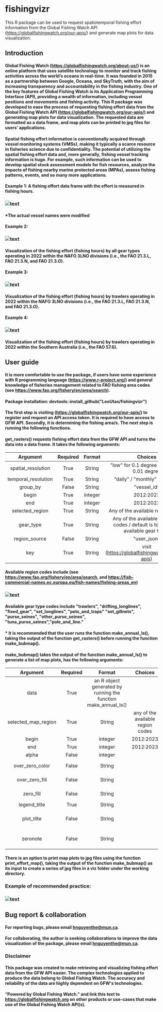 # fishingvizr
This R package can be used to request spatiotemporal fishing effort information from the Global Fishing Watch API (https://globalfishingwatch.org/our-apis/) and generate map plots for data visualization.

## Introduction
#### Global Fishing Watch (https://globalfishingwatch.org/about-us/) is an online platform that uses satellite technology to monitor and track fishing activities across the world’s oceans in real-time. It was founded in 2015 as a partnership between Google, Oceana, and SkyTruth, with the aim of increasing transparency and accountability in the fishing industry. One of the key features of Global Fishing Watch is its Application Programming Interface (API), providing a wealth of information, including vessel positions and movements and fishing activity. This R package was developed to ease the process of requesting fishing effort data from the Global Fishing Watch API (https://globalfishingwatch.org/our-apis/) and generating map plots for data visualization. The requested data are formatted as a data frame, and map plots can be printed to jpg files for users’ applications. 

#### Spatial fishing effort information is conventionally acquired through vessel monitoring systems (VMSs), making it typically a scarce resource in fisheries science due to confidentiality. The potential of utilizing the spatial fishing effort data and, more generally, fishing vessel tracking information is huge. For example, such information can be used to develop spatial stock assessment models for fish resources, analyze the impacts of fishing nearby marine protected areas (MPAs), assess fishing patterns, events, and so many more applications. 

#### Example 1: A fishing effort data frame with the effort is measured in fishing hours. 
### ![text](https://github.com/LeoUtas/fishingvizr/blob/main/example/dataframe.jpg?raw=true)
#### *The actual vessel names were modified

#### Example 2: 
### ![text](https://github.com/LeoUtas/fishingvizr/blob/main/example/viz/effort_map_1.jpg?raw=true)
#### Visualization of the fishing effort (fishing hours) by all gear types operating in 2022 within the NAFO 3LNO divisions (i.e., the FAO 21.3.L, FAO 21.3.N, and FAO 21.3.O).

#### Example 3: 
### ![text](https://github.com/LeoUtas/fishingvizr/blob/main/example/viz/effort_map_2.jpg?raw=true)
#### Visualization of the fishing effort (fishing hours) by trawlers operating in 2022 within the NAFO 3LNO divisions (i.e., the FAO 21.3.L, FAO 21.3.N, and FAO 21.3.O).

#### Example 4: 
### ![text](https://github.com/LeoUtas/fishingvizr/blob/main/example/viz/effort_map_3.jpg?raw=true)
#### Visualization of the fishing effort (fishing hours) by trawlers operating in 2022 within the Southern Australia (i.e., the FAO 57.6).

## User guide

#### It is more comfortable to use the package, if users have some experience with R programming language (https://www.r-project.org/) and general knowledge of fisheries management related to FAO fishing area codes (see https://www.fao.org/fishery/en/area/search).  

#### Package installation: devtools::install_github("LeoUtas/fishingvizr")

#### The first step is visiting (https://globalfishingwatch.org/our-apis/) to register and request an API access token. It is required to have access to GFW API. Secondly, it is determining the fishing area/s. The next step is running the following functions.

#### get_rasters() requests fishing effort data from the GFW API and turns the data into a data frame. It takes the following arguments:

| Argument | Required | Format | Choices | Recommended |
| :---: | :---: | :---: | :---: | --- |
| spatial_resolution | True | String | "low" for 0.1 degree / "high" for 0.01 degree | "high" |
| temporal_resolution | True | String | "daily" / "monthly" / "yearly" | "daily" |
| group_by | False | String | "vessel_id" | "vessel_id" |
| begin | True | integer | 2012:2023 | 2012:2022 |
| end | True | integer | 2012:2023 | 2012:2022 |
| selected_region | True | String | Any of the available region codes | None |
| gear_type | True | String | Any of the available gear type codes / default is to select all available gear types | None |
| region_source | False | String | "user_json" | "user_json" |
| key | True | String | visit (https://globalfishingwatch.org/our-apis) | None |

#### Available region codes include (see https://www.fao.org/fishery/en/area/search, and https://fish-commercial-names.ec.europa.eu/fish-names/fishing-areas_en)
### ![text](https://github.com/LeoUtas/fishingvizr/blob/main/example/available_regions.jpg?raw=true)

#### Available gear type codes include "trawlers", "drifting_longlines", "fixed_gear", "set_longlines", "pots_and_traps" "set_gillnets", "purse_seines", "other_purse_seines", "tuna_purse_seines","pole_and_line."

#### * It is recommended that the user runs the function make_annual_ls(), taking the output of the function get_rasters() before running the function make_bubmap().

#### make_bubmap() takes the output of the function make_annual_ls() to generate a list of map plots, has the following arguments:

| Argument | Required | Format | Choices | Recommended |
| :---: | :---: | :---: | :---: | --- |
| data | True | an R object generated by running the function make_annual_ls() |  | None |
| selected_map_region | True | String | any of the available region codes | None |
| begin | True | integer | 2012:2023 | 2012:2022 |
| end | True | integer | 2012:2023 | 2012:2022 |
| alpha | False | integer |  | 0.3 by default |
| over_zero_color | False | String |  | "#002E94" by default |
| over_zero_fill | False | String |  | "#002E94" by default |
| zero_fill | False | String |  | "#1A1A40" by default |
| legend_title | True | String |  | None |
| plot_tilte | False | String |  | "Fishing effort map" by default |
| zeronote | False | String |  | "" to avoid redundant legend |


#### There is an option to print map plots to jpg files using the function print_effort_map(), taking the output of the function make_bubmap() as its input to create a series of jpg files in a viz folder under the working directory.

### Example of recommended practice:
### ![text](https://github.com/LeoUtas/fishingvizr/blob/main/example/practice.jpg?raw=true)

## Bug report & collaboration 
#### For reporting bugs, please email hnguyenthe@mun.ca.
#### For collaborating, the author is seeking collaborations to improve the data visualization of the package, please email hnguyenthe@mun.ca.

### Disclaimer
#### This package was created to make retrieving and visualizing fishing effort data from the GFW API easier. The complex technologies applied to produce the data belong to Global Fishing Watch. The accuracy and reliability of the data are highly dependent on GFW's technologies.

#### “Powered by Global Fishing Watch.” and link this text to https://globalfishingwatch.org on other products or use-cases that make use of the Global Fishing Watch API(s).
